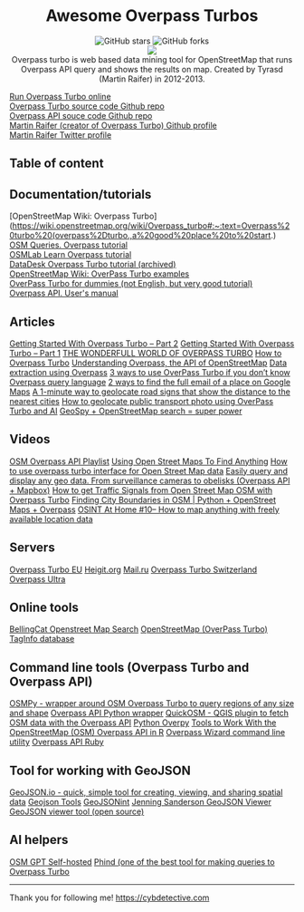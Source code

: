 <div align="center">
     <h1>Awesome Overpass Turbos</h1>
     <img alt="GitHub stars" src="https://img.shields.io/github/stars/cipher387/awesome-overpass-turbo"> 
     <img alt="GitHub forks" src="https://img.shields.io/github/forks/cipher387/awesome-overpass-turbo"> <br>
     <img src="https://hits.seeyoufarm.com/api/count/incr/badge.svg?url=https%3A%2F%2Fgithub.com%2Fcipher387%2Fawesome-overpass-turbo&count_bg=%2379C83D&title_bg=%23555555&icon=&icon_color=%23E7E7E7&title=hits&edge_flat=false">
     <br>
Overpass turbo is web based data mining tool for OpenStreetMap that runs Overpass API query and shows the results on map. Created by Tyrasd (Martin Raifer) in 2012-2013.
</div>


[Run Overpass Turbo online](https://overpass-turbo.eu/)  
[Overpass Turbo source code Github repo](https://github.com/tyrasd/overpass-turbo)  
[Overpass API souce code Github repo](https://github.com/drolbr/Overpass-API)  
[Martin Raifer (creator of Overpass Turbo) Github profile](https://github.com/tyrasd)  
[Martin Raifer Twitter profile](https://twitter.com/tyr_asd)  


## Table of content

## Documentation/tutorials

[OpenStreetMap Wiki: Overpass Turbo](https://wiki.openstreetmap.org/wiki/Overpass_turbo#:~:text=Overpass%20turbo%20(overpass%2Dturbo.,a%20good%20place%20to%20start.)  
[OSM Queries. Overpass tutorial](https://osm-queries.ldodds.com/tutorial/)  
[OSMLab Learn Overpass tutorial](https://osmlab.github.io/learnoverpass/en/)  
[DataDesk Overpass Turbo tutorial (archived)](https://github.com/datadesk/overpass-turbo-tutorial)  
[OpenStreetMap Wiki: OverPass Turbo examples](https://wiki.openstreetmap.org/wiki/Overpass_turbo/Examples)  
[OverPass Turbo for dummies (not English, but very good tutorial)](https://telegra.ph/Overpass-turbo-dlya-chajnikov-03-26)  
[Overpass API. User's manual](https://dev.overpass-api.de/overpass-doc/en/index.html)  

## Articles


[Getting Started With Overpass Turbo – Part 2](https://nixintel.info/osint-tools/getting-started-with-overpass-turbo-part-2/)
[Getting Started With Overpass Turbo – Part 1](https://nixintel.info/osint-tools/getting-started-with-overpass-turbo-part-1/)
[THE WONDERFULL WORLD OF OVERPASS TURBO](https://www.branchtwigleaf.com/post/2021-10-23-wonderfull-of-overpass-turbo/)
[How to Overpass Turbo](https://medium.com/@w9b3N/how-to-overpass-turbo-56d7981fbe6d)
[Understanding Overpass, the API of OpenStreetMap](https://hann.io/articles/2020/understanding-overpass/)
[Data extraction using Overpass](https://medium.com/@r.ragupathy85/data-extraction-using-overpass-985b69139ef0)
[3 ways to use OverPass Turbo if you don’t know Overpass query language](https://medium.com/osint-ambition/3-ways-to-use-overpass-turbo-if-you-dont-know-overpass-query-language-2f748b0fb66b?source=user_profile---------1----------------------------)
[2 ways to find the full email of a place on Google Maps](https://medium.com/osint-ambition/2-ways-to-find-the-full-email-of-a-place-on-google-maps-b441458bb467)
[A 1-minute way to geolocate road signs that show the distance to the nearest cities](https://medium.com/osint-ambition/a-1-minute-way-to-geolocate-road-signs-that-show-the-distance-to-the-nearest-cities-9e8d4d08b93b)
[How to geolocate public transport photo using OverPass Turbo and AI](https://medium.com/osint-ambition/how-to-geolocate-public-transport-photo-using-overpass-turbo-and-ai-32fd3dfc1849)
[GeoSpy + OpenStreetMap search = super power](https://medium.com/osint-ambition/geospy-openstreetmap-search-super-power-a5c0a4028cdc)


## Videos

[OSM Overpass API Playlist](https://www.youtube.com/watch?v=5wXjcykEKnc&list=PL3LuOqvrvhp7jzBYxQ7TDKgnQ1sii5PYL)
[Using Open Street Maps To Find Anything](https://www.youtube.com/watch?v=VMPMdK1IvKU)
[How to use overpass turbo interface for Open Street Map data](https://www.youtube.com/watch?v=gfuUbpAFoys)
[Easily query and display any geo data. From surveillance cameras to obelisks (Overpass API + Mapbox)](https://www.youtube.com/watch?v=R49FnY_8LJE)
[How to get Traffic Signals from Open Street Map OSM with Overpass Turbo](https://www.youtube.com/watch?v=0zm9H5AYq-k)
[Finding City Boundaries in OSM | Python + OpenStreet Maps + Overpass](https://www.youtube.com/watch?v=fRTHshCj-L0)
[OSINT At Home #10– How to map anything with freely available location data](https://www.youtube.com/watch?v=bJkV3l5Haq0)



## Servers

[Overpass Turbo EU](https://overpass-turbo.eu/)
[Heigit.org](https://overpass.heigit.org/)
[Mail.ru](https://maps.mail.ru/osm/tools/overpass/)
[Overpass Turbo Switzerland](http://overpass-turbo.osm.ch/#)
[Overpass Ultra](https://overpass-ultra.trailsta.sh/)


## Online tools

[BellingCat Openstreet Map Search](https://osm-search.bellingcat.com)
[OpenStreetMap (OverPass Turbo) TagInfo database](https://taginfo.openstreetmap.org/tags)


## Command line tools (Overpass Turbo and Overpass API)

[OSMPy - wrapper around OSM Overpass Turbo to query regions of any size and shape](https://github.com/JoaoCarabetta/osmpy)
[Overpass API Python wrapper](https://github.com/mvexel/overpass-api-python-wrapper)
[QuickOSM - QGIS plugin to fetch OSM data with the Overpass API](https://github.com/3liz/QuickOSM)
[Python Overpy](https://github.com/DinoTools/python-overpy)
[Tools to Work With the OpenStreetMap (OSM) Overpass API in R](https://github.com/hrbrmstr/overpass)
[Overpass Wizard command line utility](https://github.com/tyrasd/overpass-wizard)
[Overpass API Ruby](https://github.com/BrunoSalerno/overpass-api-ruby)


## Tool for working with GeoJSON

[GeoJSON.io - quick, simple tool for creating, viewing, and sharing spatial data](https://geojson.io/)
[Geojson Tools](https://geojson.tools/)
[GeoJSONint](https://geojsonlint.com/)
[Jenning Sanderson GeoJSON Viewer](https://jenningsanderson.com/geo/#7.16/1.460/-41.954)
[GeoJSON viewer tool (open source)](https://xyzmaps.github.io/geojson-tool/)


## AI helpers
[OSM GPT Self-hosted](https://osm-gpt.rohitgautam.com.np/)
[Phind (one of the best tool for making queries to Overpass Turbo](https://www.phind.com/)


<hr>


Thank you for following me! https://cybdetective.com

